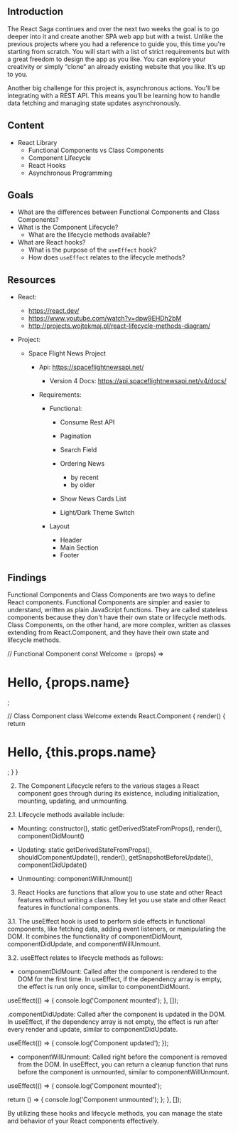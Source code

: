 ## Introduction

The React Saga continues and over the next two weeks the goal is to go deeper into it and create another SPA web app but with a twist. Unlike the previous projects where you had a reference to guide you, this time you're starting from scratch. You will start with a list of strict requirements but with a great freedom to design the app as you like. You can explore your creativity or simply “clone“ an already existing website that you like. It’s up to you.

Another big challenge for this project is, asynchronous actions. You'll be integrating with a REST API. This means you'll be learning how to handle data fetching and managing state updates asynchronously.

## Content

-   React Library
    -   Functional Components vs Class Components
    -   Component Lifecycle
    -   React Hooks
    -   Asynchronous Programming

## Goals

-   What are the differences between Functional Components and Class Components?
-   What is the Component Lifecycle?
    -   What are the lifecycle methods available?
-   What are React hooks?
    -   What is the purpose of the `useEffect` hook?
    -   How does `useEffect` relates to the lifecycle methods?

## Resources

-   React:
    -   https://react.dev/
    -   https://www.youtube.com/watch?v=dpw9EHDh2bM
    -   http://projects.wojtekmaj.pl/react-lifecycle-methods-diagram/
-   Project:

    -   Space Flight News Project

        -   Api: https://spaceflightnewsapi.net/
            -   Version 4 Docs: https://api.spaceflightnewsapi.net/v4/docs/
        -   Requirements:

            -   Functional:

                -   Consume Rest API
                -   Pagination
                -   Search Field
                -   Ordering News

                    -   by recent
                    -   by older

                -   Show News Cards List
                -   Light/Dark Theme Switch

            -   Layout
                -   Header
                -   Main Section
                -   Footer


## Findings

Functional Components and Class Components are two ways to define React components. Functional Components are simpler and easier to understand, written as plain JavaScript functions. They are called stateless components because they don't have their own state or lifecycle methods. Class Components, on the other hand, are more complex, written as classes extending from React.Component, and they have their own state and lifecycle methods.

// Functional Component
const Welcome = (props) => <h1>Hello, {props.name}</h1>;

// Class Component
class Welcome extends React.Component {
  render() {
    return <h1>Hello, {this.props.name}</h1>;
  }
}

2. The Component Lifecycle refers to the various stages a React component goes through during its existence, including initialization, mounting, updating, and unmounting.

2.1. Lifecycle methods available include:

- Mounting: constructor(), static getDerivedStateFromProps(), render(), componentDidMount()

- Updating: static getDerivedStateFromProps(), shouldComponentUpdate(), render(), getSnapshotBeforeUpdate(), componentDidUpdate()

- Unmounting: componentWillUnmount()

3. React Hooks are functions that allow you to use state and other React features without writing a class. They let you use state and other React features in functional components.

3.1. The useEffect hook is used to perform side effects in functional components, like fetching data, adding event listeners, or manipulating the DOM. It combines the functionality of componentDidMount, componentDidUpdate, and componentWillUnmount.

3.2. useEffect relates to lifecycle methods as follows:

- componentDidMount: Called after the component is rendered to the DOM for the first time. In useEffect, if the dependency array is empty, the effect is run only once, similar to componentDidMount.

useEffect(() => {
  console.log('Component mounted');
}, []);

.componentDidUpdate: Called after the component is updated in the DOM. In useEffect, if the dependency array is not empty, the effect is run after every render and update, similar to componentDidUpdate.

useEffect(() => {
  console.log('Component updated');
});

- componentWillUnmount: Called right before the component is removed from the DOM. In useEffect, you can return a cleanup function that runs before the component is unmounted, similar to componentWillUnmount.

useEffect(() => {
  console.log('Component mounted');

  return () => {
    console.log('Component unmounted');
  };
}, []);

By utilizing these hooks and lifecycle methods, you can manage the state and behavior of your React components effectively.